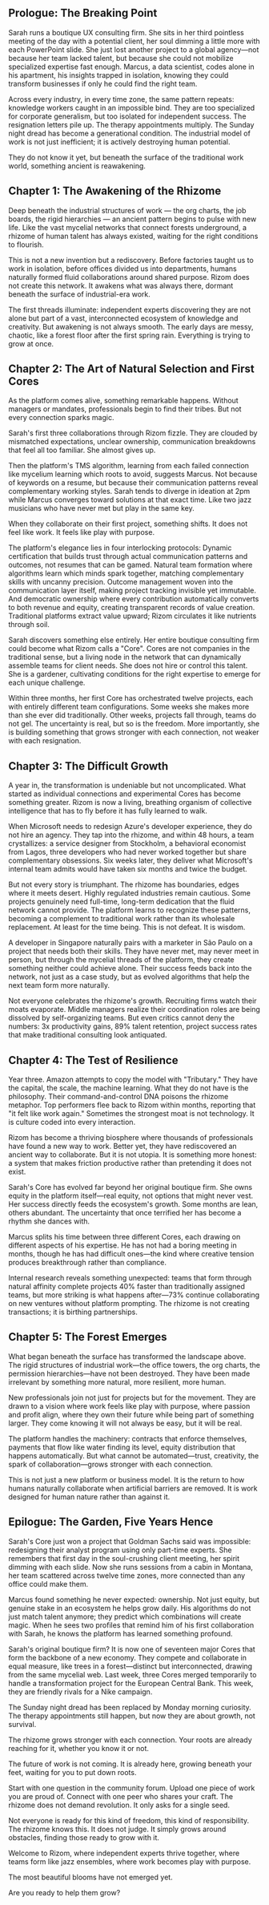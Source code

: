 ## Prologue: The Breaking Point

Sarah runs a boutique UX consulting firm. She sits in her third pointless meeting of the day with a potential client, her soul dimming a little more with each PowerPoint slide. She just lost another project to a global agency—not because her team lacked talent, but because she could not mobilize specialized expertise fast enough. Marcus, a data scientist, codes alone in his apartment, his insights trapped in isolation, knowing they could transform businesses if only he could find the right team.

Across every industry, in every time zone, the same pattern repeats: knowledge workers caught in an impossible bind. They are too specialized for corporate generalism, but too isolated for independent success. The resignation letters pile up. The therapy appointments multiply. The Sunday night dread has become a generational condition. The industrial model of work is not just inefficient; it is actively destroying human potential.

They do not know it yet, but beneath the surface of the traditional work world, something ancient is reawakening.

## Chapter 1: The Awakening of the Rhizome

Deep beneath the industrial structures of work — the org charts, the job boards, the rigid hierarchies — an ancient pattern begins to pulse with new life. Like the vast mycelial networks that connect forests underground, a rhizome of human talent has always existed, waiting for the right conditions to flourish.

This is not a new invention but a rediscovery. Before factories taught us to work in isolation, before offices divided us into departments, humans naturally formed fluid collaborations around shared purpose. Rizom does not create this network. It awakens what was always there, dormant beneath the surface of industrial-era work.

The first threads illuminate: independent experts discovering they are not alone but part of a vast, interconnected ecosystem of knowledge and creativity. But awakening is not always smooth. The early days are messy, chaotic, like a forest floor after the first spring rain. Everything is trying to grow at once.

## Chapter 2: The Art of Natural Selection and First Cores

As the platform comes alive, something remarkable happens. Without managers or mandates, professionals begin to find their tribes. But not every connection sparks magic.

Sarah's first three collaborations through Rizom fizzle. They are clouded by mismatched expectations, unclear ownership, communication breakdowns that feel all too familiar. She almost gives up.

Then the platform's TMS algorithm, learning from each failed connection like mycelium learning which roots to avoid, suggests Marcus. Not because of keywords on a resume, but because their communication patterns reveal complementary working styles. Sarah tends to diverge in ideation at 2pm while Marcus converges toward solutions at that exact time. Like two jazz musicians who have never met but play in the same key.

When they collaborate on their first project, something shifts. It does not feel like work. It feels like play with purpose.

The platform's elegance lies in four interlocking protocols: Dynamic certification that builds trust through actual communication patterns and outcomes, not resumes that can be gamed. Natural team formation where algorithms learn which minds spark together, matching complementary skills with uncanny precision. Outcome management woven into the communication layer itself, making project tracking invisible yet immutable. And democratic ownership where every contribution automatically converts to both revenue and equity, creating transparent records of value creation. Traditional platforms extract value upward; Rizom circulates it like nutrients through soil.

Sarah discovers something else entirely. Her entire boutique consulting firm could become what Rizom calls a "Core". Cores are not companies in the traditional sense, but a living node in the network that can dynamically assemble teams for client needs. She does not hire or control this talent. She is a gardener, cultivating conditions for the right expertise to emerge for each unique challenge.

Within three months, her first Core has orchestrated twelve projects, each with entirely different team configurations. Some weeks she makes more than she ever did traditionally. Other weeks, projects fall through, teams do not gel. The uncertainty is real, but so is the freedom. More importantly, she is building something that grows stronger with each connection, not weaker with each resignation.

## Chapter 3: The Difficult Growth

A year in, the transformation is undeniable but not uncomplicated. What started as individual connections and experimental Cores has become something greater. Rizom is now a living, breathing organism of collective intelligence that has to fly before it has fully learned to walk.

When Microsoft needs to redesign Azure's developer experience, they do not hire an agency. They tap into the rhizome, and within 48 hours, a team crystallizes: a service designer from Stockholm, a behavioral economist from Lagos, three developers who had never worked together but share complementary obsessions. Six weeks later, they deliver what Microsoft's internal team admits would have taken six months and twice the budget.

But not every story is triumphant. The rhizome has boundaries, edges where it meets desert. Highly regulated industries remain cautious. Some projects genuinely need full-time, long-term dedication that the fluid network cannot provide. The platform learns to recognize these patterns, becoming a complement to traditional work rather than its wholesale replacement. At least for the time being. This is not defeat. It is wisdom.

A developer in Singapore naturally pairs with a marketer in São Paulo on a project that needs both their skills. They have never met, may never meet in person, but through the mycelial threads of the platform, they create something neither could achieve alone. Their success feeds back into the network, not just as a case study, but as evolved algorithms that help the next team form more naturally.

Not everyone celebrates the rhizome's growth. Recruiting firms watch their moats evaporate. Middle managers realize their coordination roles are being dissolved by self-organizing teams. But even critics cannot deny the numbers: 3x productivity gains, 89% talent retention, project success rates that make traditional consulting look antiquated.

## Chapter 4: The Test of Resilience

Year three. Amazon attempts to copy the model with "Tributary." They have the capital, the scale, the machine learning. What they do not have is the philosophy. Their command-and-control DNA poisons the rhizome metaphor. Top performers flee back to Rizom within months, reporting that "it felt like work again." Sometimes the strongest moat is not technology. It is culture coded into every interaction.

Rizom has become a thriving biosphere where thousands of professionals have found a new way to work. Better yet, they have rediscovered an ancient way to collaborate. But it is not utopia. It is something more honest: a system that makes friction productive rather than pretending it does not exist.

Sarah's Core has evolved far beyond her original boutique firm. She owns equity in the platform itself—real equity, not options that might never vest. Her success directly feeds the ecosystem's growth. Some months are lean, others abundant. The uncertainty that once terrified her has become a rhythm she dances with.

Marcus splits his time between three different Cores, each drawing on different aspects of his expertise. He has not had a boring meeting in months, though he has had difficult ones—the kind where creative tension produces breakthrough rather than compliance.

Internal research reveals something unexpected: teams that form through natural affinity complete projects 40% faster than traditionally assigned teams, but more striking is what happens after—73% continue collaborating on new ventures without platform prompting. The rhizome is not creating transactions; it is birthing partnerships.

## Chapter 5: The Forest Emerges

What began beneath the surface has transformed the landscape above. The rigid structures of industrial work—the office towers, the org charts, the permission hierarchies—have not been destroyed. They have been made irrelevant by something more natural, more resilient, more human.

New professionals join not just for projects but for the movement. They are drawn to a vision where work feels like play with purpose, where passion and profit align, where they own their future while being part of something larger. They come knowing it will not always be easy, but it will be real.

The platform handles the machinery: contracts that enforce themselves, payments that flow like water finding its level, equity distribution that happens automatically. But what cannot be automated—trust, creativity, the spark of collaboration—grows stronger with each connection.

This is not just a new platform or business model. It is the return to how humans naturally collaborate when artificial barriers are removed. It is work designed for human nature rather than against it.

## Epilogue: The Garden, Five Years Hence

Sarah's Core just won a project that Goldman Sachs said was impossible: redesigning their analyst program using only part-time experts. She remembers that first day in the soul-crushing client meeting, her spirit dimming with each slide. Now she runs sessions from a cabin in Montana, her team scattered across twelve time zones, more connected than any office could make them.

Marcus found something he never expected: ownership. Not just equity, but genuine stake in an ecosystem he helps grow daily. His algorithms do not just match talent anymore; they predict which combinations will create magic. When he sees two profiles that remind him of his first collaboration with Sarah, he knows the platform has learned something profound.

Sarah's original boutique firm? It is now one of seventeen major Cores that form the backbone of a new economy. They compete and collaborate in equal measure, like trees in a forest—distinct but interconnected, drawing from the same mycelial web. Last week, three Cores merged temporarily to handle a transformation project for the European Central Bank. This week, they are friendly rivals for a Nike campaign.

The Sunday night dread has been replaced by Monday morning curiosity. The therapy appointments still happen, but now they are about growth, not survival.

The rhizome grows stronger with each connection. Your roots are already reaching for it, whether you know it or not.

The future of work is not coming. It is already here, growing beneath your feet, waiting for you to put down roots.

Start with one question in the community forum. Upload one piece of work you are proud of. Connect with one peer who shares your craft. The rhizome does not demand revolution. It only asks for a single seed.

Not everyone is ready for this kind of freedom, this kind of responsibility. The rhizome knows this. It does not judge. It simply grows around obstacles, finding those ready to grow with it.

Welcome to Rizom, where independent experts thrive together, where teams form like jazz ensembles, where work becomes play with purpose.

The most beautiful blooms have not emerged yet.

Are you ready to help them grow?